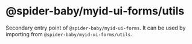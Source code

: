 # @spider-baby/myid-ui-forms/utils

Secondary entry point of `@spider-baby/myid-ui-forms`. It can be used by importing from `@spider-baby/myid-ui-forms/utils`.
